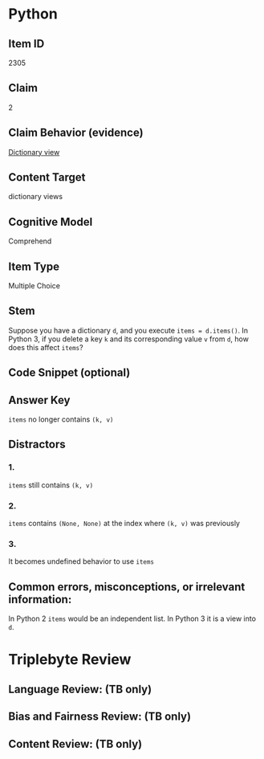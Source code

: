# Python 

## Item ID
2305

## Claim
2

## Claim Behavior (evidence)

[Dictionary view](https://docs.python.org/3/glossary.html#term-dictionary-view)


## Content Target
dictionary views

## Cognitive Model
Comprehend

## Item Type
Multiple Choice

## Stem

Suppose you have a dictionary `d`, and you execute `items = d.items()`. In Python 3, if you delete a key `k` and its corresponding value `v` from `d`, how does this affect `items`?


## Code Snippet (optional)


## Answer Key

`items` no longer contains `(k, v)`


## Distractors

### 1.

`items` still contains `(k, v)`

### 2.

`items` contains `(None, None)` at the index where `(k, v)` was previously

### 3.

It becomes undefined behavior to use `items` 


## Common errors, misconceptions, or irrelevant information:

In Python 2 `items` would be an independent list. In Python 3 it is a view into `d`.


# Triplebyte Review


## Language Review: (TB only)


## Bias and Fairness Review: (TB only)


## Content Review: (TB only)

